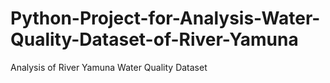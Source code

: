 # Python-Project-for-Analysis-Water-Quality-Dataset-of-River-Yamuna
Analysis of River Yamuna Water Quality Dataset
